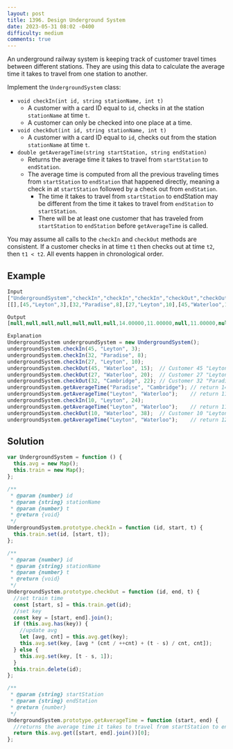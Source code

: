 ```yaml
---
layout: post
title: 1396. Design Underground System
date: 2023-05-31 08:02 -0400
difficulty: medium
comments: true
---
```


An underground railway system is keeping track of customer travel times between different stations. They are using this data to calculate the average time it takes to travel from one station to another.

Implement the `UndergroundSystem` class:

- `void checkIn(int id, string stationName, int t)`
  - A customer with a card ID equal to `id`, checks in at the station `stationName` at time `t`.
  - A customer can only be checked into one place at a time.
- `void checkOut(int id, string stationName, int t)`
  - A customer with a card ID equal to `id`, checks out from the station `stationName` at time `t`.
- `double getAverageTime(string startStation, string endStation)`
  - Returns the average time it takes to travel from `startStation` to `endStation`.
  - The average time is computed from all the previous traveling times from `startStation` to `endStation` that happened directly, meaning a check in at `startStation` followed by a check out from `endStation`.
    - The time it takes to travel from `startStation` to endStation may be different from the time it takes to travel from `endStation` to `startStation`.
    - There will be at least one customer that has traveled from `startStation` to `endStation` before `getAverageTime` is called.

You may assume all calls to the `checkIn` and `checkOut` methods are consistent. If a customer checks in at time `t1` then checks out at time `t2`, then `t1 < t2`. All events happen in chronological order.

## Example

```javascript
Input
["UndergroundSystem","checkIn","checkIn","checkIn","checkOut","checkOut","checkOut","getAverageTime","getAverageTime","checkIn","getAverageTime","checkOut","getAverageTime"]
[[],[45,"Leyton",3],[32,"Paradise",8],[27,"Leyton",10],[45,"Waterloo",15],[27,"Waterloo",20],[32,"Cambridge",22],["Paradise","Cambridge"],["Leyton","Waterloo"],[10,"Leyton",24],["Leyton","Waterloo"],[10,"Waterloo",38],["Leyton","Waterloo"]]

Output
[null,null,null,null,null,null,null,14.00000,11.00000,null,11.00000,null,12.00000]

Explanation
UndergroundSystem undergroundSystem = new UndergroundSystem();
undergroundSystem.checkIn(45, "Leyton", 3);
undergroundSystem.checkIn(32, "Paradise", 8);
undergroundSystem.checkIn(27, "Leyton", 10);
undergroundSystem.checkOut(45, "Waterloo", 15);  // Customer 45 "Leyton" -> "Waterloo" in 15-3 = 12
undergroundSystem.checkOut(27, "Waterloo", 20);  // Customer 27 "Leyton" -> "Waterloo" in 20-10 = 10
undergroundSystem.checkOut(32, "Cambridge", 22); // Customer 32 "Paradise" -> "Cambridge" in 22-8 = 14
undergroundSystem.getAverageTime("Paradise", "Cambridge"); // return 14.00000. One trip "Paradise" -> "Cambridge", (14) / 1 = 14
undergroundSystem.getAverageTime("Leyton", "Waterloo");    // return 11.00000. Two trips "Leyton" -> "Waterloo", (10 + 12) / 2 = 11
undergroundSystem.checkIn(10, "Leyton", 24);
undergroundSystem.getAverageTime("Leyton", "Waterloo");    // return 11.00000
undergroundSystem.checkOut(10, "Waterloo", 38);  // Customer 10 "Leyton" -> "Waterloo" in 38-24 = 14
undergroundSystem.getAverageTime("Leyton", "Waterloo");    // return 12.00000. Three trips "Leyton" -> "Waterloo", (10 + 12 + 14) / 3 = 12
```

## Solution

```javascript
var UndergroundSystem = function () {
  this.avg = new Map();
  this.train = new Map();
};

/**
 * @param {number} id
 * @param {string} stationName
 * @param {number} t
 * @return {void}
 */
UndergroundSystem.prototype.checkIn = function (id, start, t) {
  this.train.set(id, [start, t]);
};

/**
 * @param {number} id
 * @param {string} stationName
 * @param {number} t
 * @return {void}
 */
UndergroundSystem.prototype.checkOut = function (id, end, t) {
  //set train time
  const [start, s] = this.train.get(id);
  //set key
  const key = [start, end].join();
  if (this.avg.has(key)) {
    //update avg
    let [avg, cnt] = this.avg.get(key);
    this.avg.set(key, [avg * (cnt / ++cnt) + (t - s) / cnt, cnt]);
  } else {
    this.avg.set(key, [t - s, 1]);
  }
  this.train.delete(id);
};

/**
 * @param {string} startStation
 * @param {string} endStation
 * @return {number}
 */
UndergroundSystem.prototype.getAverageTime = function (start, end) {
  //returns the average time it takes to travel from startStation to endStation.
  return this.avg.get([start, end].join())[0];
};
```
